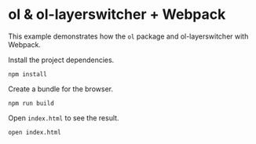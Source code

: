 # ol & ol-layerswitcher + Webpack

This example demonstrates how the `ol` package and ol-layerswitcher with Webpack.

Install the project dependencies.

    npm install

Create a bundle for the browser.

    npm run build

Open `index.html` to see the result.

    open index.html
